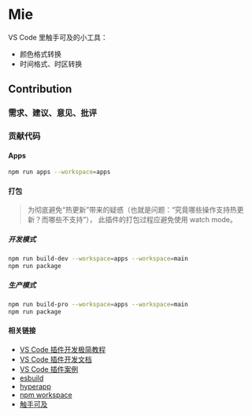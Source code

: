 # Mie

VS Code 里触手可及的小工具：

+ 颜色格式转换
+ 时间格式、时区转换

## Contribution
### 需求、建议、意见、批评

### 贡献代码
#### Apps
``` bash
npm run apps --workspace=apps
```

#### 打包
> 为彻底避免“热更新”带来的疑惑（也就是问题：“究竟哪些操作支持热更新？而哪些不支持”），
> 此插件的打包过程应避免使用 watch mode。

##### 开发模式
``` bash
npm run build-dev --workspace=apps --workspace=main
npm run package
```

##### 生产模式
``` bash
npm run build-pro --workspace=apps --workspace=main
npm run package
```

#### 相关链接
+ [VS Code 插件开发极简教程](https://zhuanlan.zhihu.com/p/532031362)
+ [VS Code 插件开发文档](https://code.visualstudio.com/api/get-started/your-first-extension)
+ [VS Code 插件案例](https://github.com/microsoft/vscode-extension-samples/tree/main)
+ [esbuild](https://esbuild.github.io/)
+ [hyperapp](https://github.com/jorgebucaran/hyperapp)
+ [npm workspace](https://docs.npmjs.com/cli/v7/using-npm/workspaces?v=true)
+ [触手可及](https://baike.baidu.com/item/%E8%A7%A6%E6%89%8B%E5%8F%AF%E5%8F%8A/3809599)
